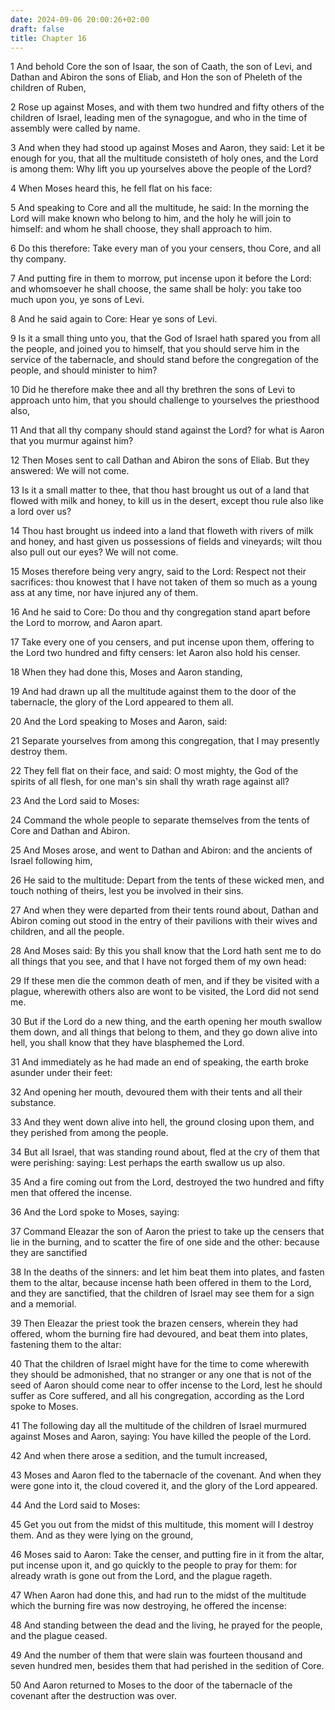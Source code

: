 ```yaml
---
date: 2024-09-06 20:00:26+02:00
draft: false
title: Chapter 16
---
```




1 And behold Core the son of Isaar, the son of Caath, the son of Levi, and Dathan and Abiron the sons of Eliab, and Hon the son of Pheleth of the children of Ruben,

2 Rose up against Moses, and with them two hundred and fifty others of the children of Israel, leading men of the synagogue, and who in the time of assembly were called by name.

3 And when they had stood up against Moses and Aaron, they said: Let it be enough for you, that all the multitude consisteth of holy ones, and the Lord is among them: Why lift you up yourselves above the people of the Lord?

4 When Moses heard this, he fell flat on his face:

5 And speaking to Core and all the multitude, he said: In the morning the Lord will make known who belong to him, and the holy he will join to himself: and whom he shall choose, they shall approach to him.

6 Do this therefore: Take every man of you your censers, thou Core, and all thy company.

7 And putting fire in them to morrow, put incense upon it before the Lord: and whomsoever he shall choose, the same shall be holy: you take too much upon you, ye sons of Levi.

8 And he said again to Core: Hear ye sons of Levi.

9 Is it a small thing unto you, that the God of Israel hath spared you from all the people, and joined you to himself, that you should serve him in the service of the tabernacle, and should stand before the congregation of the people, and should minister to him?

10 Did he therefore make thee and all thy brethren the sons of Levi to approach unto him, that you should challenge to yourselves the priesthood also,

11 And that all thy company should stand against the Lord? for what is Aaron that you murmur against him?

12 Then Moses sent to call Dathan and Abiron the sons of Eliab. But they answered: We will not come.

13 Is it a small matter to thee, that thou hast brought us out of a land that flowed with milk and honey, to kill us in the desert, except thou rule also like a lord over us?

14 Thou hast brought us indeed into a land that floweth with rivers of milk and honey, and hast given us possessions of fields and vineyards; wilt thou also pull out our eyes? We will not come.

15 Moses therefore being very angry, said to the Lord: Respect not their sacrifices: thou knowest that I have not taken of them so much as a young ass at any time, nor have injured any of them.

16 And he said to Core: Do thou and thy congregation stand apart before the Lord to morrow, and Aaron apart.

17 Take every one of you censers, and put incense upon them, offering to the Lord two hundred and fifty censers: let Aaron also hold his censer.

18 When they had done this, Moses and Aaron standing,

19 And had drawn up all the multitude against them to the door of the tabernacle, the glory of the Lord appeared to them all.

20 And the Lord speaking to Moses and Aaron, said:

21 Separate yourselves from among this congregation, that I may presently destroy them.

22 They fell flat on their face, and said: O most mighty, the God of the spirits of all flesh, for one man's sin shall thy wrath rage against all?

23 And the Lord said to Moses:

24 Command the whole people to separate themselves from the tents of Core and Dathan and Abiron.

25 And Moses arose, and went to Dathan and Abiron: and the ancients of Israel following him,

26 He said to the multitude: Depart from the tents of these wicked men, and touch nothing of theirs, lest you be involved in their sins.

27 And when they were departed from their tents round about, Dathan and Abiron coming out stood in the entry of their pavilions with their wives and children, and all the people.

28 And Moses said: By this you shall know that the Lord hath sent me to do all things that you see, and that I have not forged them of my own head:

29 If these men die the common death of men, and if they be visited with a plague, wherewith others also are wont to be visited, the Lord did not send me.

30 But if the Lord do a new thing, and the earth opening her mouth swallow them down, and all things that belong to them, and they go down alive into hell, you shall know that they have blasphemed the Lord.

31 And immediately as he had made an end of speaking, the earth broke asunder under their feet:

32 And opening her mouth, devoured them with their tents and all their substance.

33 And they went down alive into hell, the ground closing upon them, and they perished from among the people.

34 But all Israel, that was standing round about, fled at the cry of them that were perishing: saying: Lest perhaps the earth swallow us up also.

35 And a fire coming out from the Lord, destroyed the two hundred and fifty men that offered the incense.

36 And the Lord spoke to Moses, saying:

37 Command Eleazar the son of Aaron the priest to take up the censers that lie in the burning, and to scatter the fire of one side and the other: because they are sanctified

38 In the deaths of the sinners: and let him beat them into plates, and fasten them to the altar, because incense hath been offered in them to the Lord, and they are sanctified, that the children of Israel may see them for a sign and a memorial.

39 Then Eleazar the priest took the brazen censers, wherein they had offered, whom the burning fire had devoured, and beat them into plates, fastening them to the altar:

40 That the children of Israel might have for the time to come wherewith they should be admonished, that no stranger or any one that is not of the seed of Aaron should come near to offer incense to the Lord, lest he should suffer as Core suffered, and all his congregation, according as the Lord spoke to Moses.

41 The following day all the multitude of the children of Israel murmured against Moses and Aaron, saying: You have killed the people of the Lord.

42 And when there arose a sedition, and the tumult increased,

43 Moses and Aaron fled to the tabernacle of the covenant. And when they were gone into it, the cloud covered it, and the glory of the Lord appeared.

44 And the Lord said to Moses:

45 Get you out from the midst of this multitude, this moment will I destroy them. And as they were lying on the ground,

46 Moses said to Aaron: Take the censer, and putting fire in it from the altar, put incense upon it, and go quickly to the people to pray for them: for already wrath is gone out from the Lord, and the plague rageth.

47 When Aaron had done this, and had run to the midst of the multitude which the burning fire was now destroying, he offered the incense:

48 And standing between the dead and the living, he prayed for the people, and the plague ceased.

49 And the number of them that were slain was fourteen thousand and seven hundred men, besides them that had perished in the sedition of Core.

50 And Aaron returned to Moses to the door of the tabernacle of the covenant after the destruction was over.

